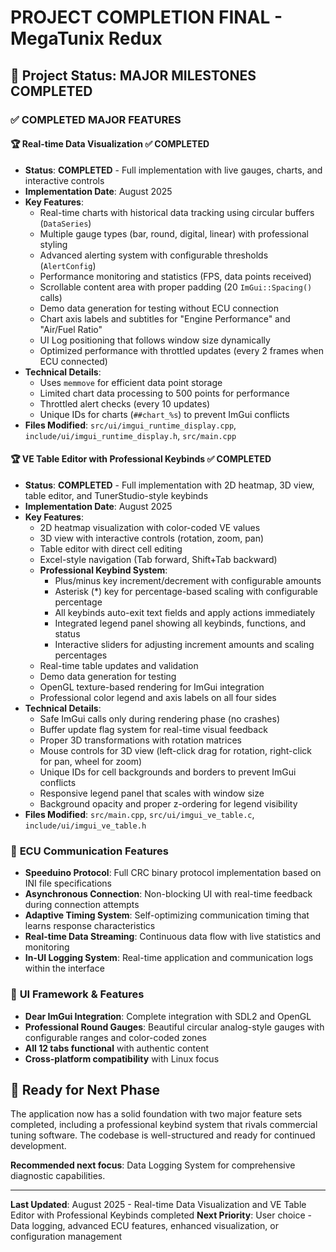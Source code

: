 # PROJECT COMPLETION FINAL - MegaTunix Redux

## 🎯 **Project Status: MAJOR MILESTONES COMPLETED**

### ✅ **COMPLETED MAJOR FEATURES**

#### **🏆 Real-time Data Visualization** ✅ **COMPLETED**
- **Status**: **COMPLETED** - Full implementation with live gauges, charts, and interactive controls
- **Implementation Date**: August 2025
- **Key Features**:
  - Real-time charts with historical data tracking using circular buffers (`DataSeries`)
  - Multiple gauge types (bar, round, digital, linear) with professional styling
  - Advanced alerting system with configurable thresholds (`AlertConfig`)
  - Performance monitoring and statistics (FPS, data points received)
  - Scrollable content area with proper padding (20 `ImGui::Spacing()` calls)
  - Demo data generation for testing without ECU connection
  - Chart axis labels and subtitles for "Engine Performance" and "Air/Fuel Ratio"
  - UI Log positioning that follows window size dynamically
  - Optimized performance with throttled updates (every 2 frames when ECU connected)
- **Technical Details**:
  - Uses `memmove` for efficient data point storage
  - Limited chart data processing to 500 points for performance
  - Throttled alert checks (every 10 updates)
  - Unique IDs for charts (`##chart_%s`) to prevent ImGui conflicts
- **Files Modified**: `src/ui/imgui_runtime_display.cpp`, `include/ui/imgui_runtime_display.h`, `src/main.cpp`

#### **🏆 VE Table Editor with Professional Keybinds** ✅ **COMPLETED**
- **Status**: **COMPLETED** - Full implementation with 2D heatmap, 3D view, table editor, and TunerStudio-style keybinds
- **Implementation Date**: August 2025
- **Key Features**:
  - 2D heatmap visualization with color-coded VE values
  - 3D view with interactive controls (rotation, zoom, pan)
  - Table editor with direct cell editing
  - Excel-style navigation (Tab forward, Shift+Tab backward)
  - **Professional Keybind System**:
    - Plus/minus key increment/decrement with configurable amounts
    - Asterisk (*) key for percentage-based scaling with configurable percentage
    - All keybinds auto-exit text fields and apply actions immediately
    - Integrated legend panel showing all keybinds, functions, and status
    - Interactive sliders for adjusting increment amounts and scaling percentages
  - Real-time table updates and validation
  - Demo data generation for testing
  - OpenGL texture-based rendering for ImGui integration
  - Professional color legend and axis labels on all four sides
- **Technical Details**:
  - Safe ImGui calls only during rendering phase (no crashes)
  - Buffer update flag system for real-time visual feedback
  - Proper 3D transformations with rotation matrices
  - Mouse controls for 3D view (left-click drag for rotation, right-click for pan, wheel for zoom)
  - Unique IDs for cell backgrounds and borders to prevent ImGui conflicts
  - Responsive legend panel that scales with window size
  - Background opacity and proper z-ordering for legend visibility
- **Files Modified**: `src/main.cpp`, `src/ui/imgui_ve_table.c`, `include/ui/imgui_ve_table.h`

### 🎯 **ECU Communication Features**
- **Speeduino Protocol**: Full CRC binary protocol implementation based on INI file specifications
- **Asynchronous Connection**: Non-blocking UI with real-time feedback during connection attempts
- **Adaptive Timing System**: Self-optimizing communication timing that learns response characteristics
- **Real-time Data Streaming**: Continuous data flow with live statistics and monitoring
- **In-UI Logging System**: Real-time application and communication logs within the interface

### 🎨 **UI Framework & Features**
- **Dear ImGui Integration**: Complete integration with SDL2 and OpenGL
- **Professional Round Gauges**: Beautiful circular analog-style gauges with configurable ranges and color-coded zones
- **All 12 tabs functional** with authentic content
- **Cross-platform compatibility** with Linux focus

## 🚀 **Ready for Next Phase**

The application now has a solid foundation with two major feature sets completed, including a professional keybind system that rivals commercial tuning software. The codebase is well-structured and ready for continued development.

**Recommended next focus**: Data Logging System for comprehensive diagnostic capabilities.

---

**Last Updated**: August 2025 - Real-time Data Visualization and VE Table Editor with Professional Keybinds completed
**Next Priority**: User choice - Data logging, advanced ECU features, enhanced visualization, or configuration management
